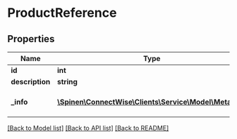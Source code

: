 # ProductReference

## Properties
Name | Type | Description | Notes
------------ | ------------- | ------------- | -------------
**id** | **int** |  | [optional] 
**description** | **string** |  | [optional] 
**_info** | [**\Spinen\ConnectWise\Clients\Service\Model\Metadata**](Metadata.md) | Metadata of the entity | [optional] 

[[Back to Model list]](../README.md#documentation-for-models) [[Back to API list]](../README.md#documentation-for-api-endpoints) [[Back to README]](../README.md)


